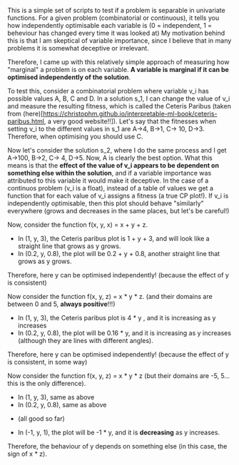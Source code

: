 This is a simple set of scripts to test if a problem is separable in univariate functions.
For a given problem (combinatorial or continuous), it tells you how independently optimisable each variable is (0 = independent, 1 = beheviour has changed every time it was looked at)
My motivation behind this is that I am skeptical of variable importance, since I believe that in many problems it is somewhat deceptive or irrelevant.

Therefore, I came up with this relatively simple approach of measuring how "marginal" a problem is on each variable.
**A variable is marginal if it can be optimised independently of the solution**.


To test this, consider a combinatorial problem where variable v_i has possible values A, B, C and D.
In a solution s_1, I can change the value of v_i and measure the resulting fitness, which is called the Ceteris Paribus (taken from (here)[https://christophm.github.io/interpretable-ml-book/ceteris-paribus.html, a very good website!!]).
Let's say that the fitnesses when setting v_i to the different values in s_1 are A->4, B->1, C-> 10, D->3. Therefore, when optimising you should use C.

Now let's consider the solution s_2, where I do the same process and I get A->100, B->2, C-> 4, D->5. Now, A is clearly the best option.
What this means is that the **effect of the value of v_i appears to be dependent on something else within the solution**, and if a variable importance was attributed to this variable it would make it deceptive. 
In the case of a continuos problem (v_i is a float), instead of a table of values we get a function that for each value of v_i assigns a fitness (a true CP plot!).
If v_i is independently optimisable, then this plot should behave "similarly" everywhere (grows and decreases in the same places, but let's be careful!)


Now, consider the function f(x, y, x) = x + y + z.
* In (1, y, 3), the Ceteris paribus plot is 1 + y + 3, and will look like a straight line that grows as y grows.
* In (0.2, y, 0.8), the plot will be 0.2 + y + 0.8, another straight line that grows as y grows.
  
Therefore, here y can be optimised independently! (because the effect of y is consistent)


Now consider the function f(x, y, z) = x * y * z. (and their domains are between 0 and 5, **always positive**!!!)
* In (1, y, 3), the Ceteris paribus plot is 4 * y , and it is increasing as y increases
* In (0.2, y, 0.8), the plot will be 0.16 * y, and it is increasing as y increases (although they are lines with different angles).
  
Therefore, here y can be optimised independently! (because the effect of y is consistent, in some way)


Now consider the function f(x, y, z) = x * y * z (but their domains are -5, 5... this is the only difference).
* In (1, y, 3), same as above
* In (0.2, y, 0.8), same as above
- (all good so far)
* In (-1, y, 1), the plot will be -1 * y, and it is **decreasing** as y increases.
  
Therefore, the behaviour of y depends on something else (in this case, the sign of x * z).





